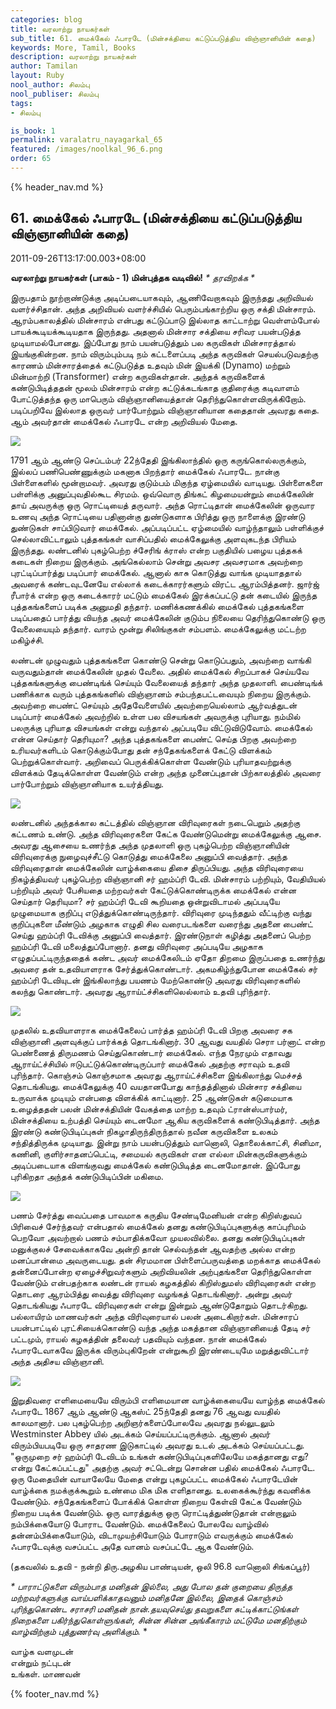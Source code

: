 ```yaml
---
categories: blog
title: வரலாற்று நாயகர்கள்
sub_title: 61. மைக்கேல் ஃபாரடே (மின்சக்தியை கட்டுப்படுத்திய விஞ்ஞானியின் கதை)
keywords: More, Tamil, Books
description: வரலாற்று நாயகர்கள்
author: Tamilan
layout: Ruby
nool_author: சிலம்பு
nool_publiser: சிலம்பு
tags:
- சிலம்பு

is_book: 1
permalink: varalatru_nayagarkal_65
featured: /images/noolkal_96_6.png
order: 65
---
```

{% header_nav.md %}

## 61. மைக்கேல் ஃபாரடே (மின்சக்தியை கட்டுப்படுத்திய விஞ்ஞானியின் கதை)

2011-09-26T13:17:00.003+08:00

**வரலாற்று நாயகர்கள் (பாகம் - 1) மின்புத்தக வடிவில்!** _* தரவிறக்க *_

இருபதாம் நூற்றாண்டுக்கு அடிப்படையாகவும், ஆணிவேறாகவும் இருந்தது அறிவியல் வளர்ச்சிதான். அந்த அறிவியல் வளர்ச்சியில் பெரும்பங்காற்றிய ஒரு சக்தி மின்சாரம். ஆரம்பகாலத்தில் மின்சாரம் என்பது கட்டுப்பாடு இல்லாத காட்டாற்று வெள்ளம்போல் பாயக்கூடியக்கூடியதாக இருந்தது. அதனால் மின்சார சக்தியை சரிவர பயன்படுத்த முடியாமல்போனது. இப்போது நாம் பயன்படுத்தும் பல கருவிகள் மின்சாரத்தால் இயங்குகின்றன. நாம் விரும்பும்படி நம் கட்டளைப்படி அந்த கருவிகள் செயல்படுவதற்கு காரணம் மின்சாரத்தைக் கட்டுபடுத்த உதவும் மின் இயக்கி (Dynamo) மற்றும் மின்மாற்றி (Transformer) என்ற கருவிகள்தான். அந்தக் கருவிகளைக் கண்டுபிடித்ததன் மூலம் மின்சாரம் என்ற கட்டுக்கடங்காத குதிரைக்கு கடிவாளம் போட்டுத்தந்த ஒரு மாபெரும் விஞ்ஞானியைத்தான் தெரிந்துகொள்ளவிருக்கிறோம். படிப்பறிவே இல்லாத ஒருவர் பார்போற்றும் விஞ்ஞானியான கதைதான் அவரது கதை. ஆம் அவர்தான் மைக்கேல் ஃபாரடே என்ற அறிவியல் மேதை.

![](http://4.bp.blogspot.com/-jM04FyIFJv0/Tn-5GRmW0BI/AAAAAAAAA4c/c2qISovHMTM/s320/michaelfaraday.jpg)

1791 ஆம் ஆண்டு செப்டம்பர் 22ந்தேதி இங்கிலாந்தில் ஒரு கருங்கொல்லருக்கும், இல்லப் பணிபெண்ணுக்கும் மகனாக பிறந்தார் மைக்கேல் ஃபாரடே. நான்கு பிள்ளைகளில் மூன்றாமவர். அவரது குடும்பம் மிகுந்த ஏழ்மையில் வாடியது. பிள்ளைகளை பள்ளிக்கு அனுப்புவதில்கூட சிரமம். ஒவ்வொரு திங்கட் கிழமையன்றும் மைக்கேலின் தாய் அவருக்கு ஒரு ரொட்டியைத் தருவார். அந்த ரொட்டிதான் மைக்கேலின் ஒருவார உணவு அந்த ரொட்டியை பதினான்கு துண்டுகளாக பிரித்து ஒரு நாளைக்கு இரண்டு துண்டுகள் சாப்பிடுவார் மைக்கேல். அப்படிப்பட்ட ஏழ்மையில் வாழ்ந்தாலும் பள்ளிக்குச் செல்லாவிட்டாலும் புத்தகங்கள் வாசிப்பதில் மைக்கேலுக்கு அளவுகடந்த பிரியம் இருந்தது. லண்டனில் புகழ்பெற்ற ச்சேரிங் க்ராஸ் என்ற பகுதியில் பழைய புத்தகக் கடைகள் நிறைய இருக்கும். அங்கெல்லாம் சென்று அவசர அவசரமாக அவற்றை புரட்டிப்பார்த்து படிப்பார் மைக்கேல். ஆனால் காசு கொடுத்து வாங்க முடியாததால் அவரைக் கண்டவுடனேயே எல்லாக் கடைக்காரர்களும் விரட்ட ஆரம்பித்தனர். ஜார்ஜ் ரீபார்க் என்ற ஒரு கடைக்காரர் மட்டும் மைக்கேல் இரக்கப்பட்டு தன் கடையில் இருந்த புத்தகங்களைப் படிக்க அனுமதி தந்தார். மணிக்கணக்கில் மைக்கேல் புத்தகங்களை படிப்பதைப் பார்த்து வியந்த அவர் மைக்கேலின் குடும்ப நிலையை தெரிந்துகொண்டு ஒரு வேலையையும் தந்தார். வாரம் மூன்று சிலிங்குகள் சம்பளம். மைக்கேலுக்கு மட்டற்ற மகிழ்ச்சி.

லண்டன் முழுவதும் புத்தகங்களை கொண்டு சென்று கொடுப்பதும், அவற்றை வாங்கி வருவதும்தான் மைக்கேலின் முதல் வேலை. அதில் மைக்கேல் சிறப்பாகச் செய்யவே புத்தகங்களுக்கு பைண்டிங்க் செய்யும் வேலையைத் தந்தார் அந்த முதலாளி. பைண்டிங்க் பணிக்காக வரும் புத்தகங்களில் விஞ்ஞானம் சம்பந்தபட்டவையும் நிறைய இருக்கும். அவற்றை பைண்ட் செய்யும் அதேவேளையில் அவற்றையெல்லாம் ஆர்வத்துடன் படிப்பார் மைக்கேல் அவற்றில் உள்ள பல விசயங்கள் அவருக்கு புரியாது. நம்மில் பலருக்கு புரியாத விசயங்கள் என்று வந்தால் அப்படியே விட்டுவிடுவோம். மைக்கேல் என்ன செய்தார் தெரியுமா? அந்த புத்தகங்களை பைண்ட் செய்த பிறகு அவற்றை உரியவர்களிடம் கொடுக்கும்போது தன் சந்தேகங்களைக் கேட்டு விளக்கம் பெற்றுக்கொள்வார். அறிவைப் பெருக்கிக்கொள்ள வேண்டும் புரியாதவற்றுக்கு விளக்கம் தேடிக்கொள்ள வேண்டும் என்ற அந்த முனைப்புதான் பிற்காலத்தில் அவரை பார்போற்றும் விஞ்ஞானியாக உயர்த்தியது.

![](http://3.bp.blogspot.com/-K6PWUOmh96k/Tn-5qxcDlFI/AAAAAAAAA4g/x4z4b5V8Fog/s320/OipG1206242709.jpg)

லண்டனில் அந்தக்கால கட்டத்தில் விஞ்ஞான விரிவுரைகள் நடைபெறும் அதற்கு கட்டணம் உண்டு. அந்த விரிவுரைகளை கேட்க வேண்டுமென்று மைக்கேலுக்கு ஆசை. அவரது ஆசையை உணர்ந்த அந்த முதலாளி ஒரு புகழ்பெற்ற விஞ்ஞானியின் விரிவுரைக்கு நுழைவுச்சீட்டு கொடுத்து மைக்கேலை அனுப்பி வைத்தார். அந்த விரிவுரைதான் மைக்கேலின் வாழ்க்கையை திசை திருப்பியது. அந்த விரிவுரையை நிகழ்த்தியவர் புகழ்பெற்ற விஞ்ஞானி சர் ஹம்ப்ரி டேவி. மின்சாரம் பற்றியும், வேதியியல் பற்றியும் அவர் பேசியதை மற்றவர்கள் கேட்டுக்கொண்டிருக்க மைக்கேல் என்ன செய்தார் தெரியுமா? சர் ஹம்ப்ரி டேவி கூறியதை ஒன்றுவிடாமல் அப்படியே முழுமையாக குறிப்பு எடுத்துக்கொண்டிருந்தார். விரிவுரை முடிந்ததும் வீட்டிற்கு வந்து குறிப்புகளை மீண்டும் அழகாக எழுதி சில வரைபடங்களை வரைந்து அதனை பைண்ட் செய்து ஹம்ப்ரி டேவிக்கு அனுப்பி வைத்தார். இரண்டுநாள் கழித்து அதனைப் பெற்ற ஹம்ப்ரி டேவி மலைத்துப்போனார். தனது விரிவுரை அப்படியே அழகாக எழுதப்பட்டிருந்ததைக் கண்ட அவர் மைக்கேலிடம் ஏதோ திறமை இருப்பதை உணர்ந்து அவரை தன் உதவியாளராக சேர்த்துக்கொண்டார். அகமகிழ்ந்துபோன மைக்கேல் சர் ஹம்ப்ரி டேவியுடன் இங்கிலாந்து பயணம் மேற்கொண்டு அவரது விரிவுரைகளில் கலந்து கொண்டார். அவரது ஆராய்ட்ச்சிகளிலெல்லாம் உதவி புரிந்தார்.

![](http://4.bp.blogspot.com/-4X9VrkYTI_c/Tn-6qZtOpeI/AAAAAAAAA4s/Lon0MK08J78/s320/What-Did-Michael-Faraday-Invent.jpg)

முதலில் உதவியாளராக மைக்கேலைப் பார்த்த ஹம்ப்ரி டேவி பிறகு அவரை சக விஞ்ஞானி அளவுக்குப் பார்க்கத் தொடங்கினார். 30 ஆவது வயதில் செரா பர்னாட் என்ற பெண்ணைத் திருமணம் செய்துகொண்டார் மைக்கேல். எந்த நேரமும் எதாவது ஆராய்ட்ச்சியில் ஈடுபட்டுக்கொண்டிருப்பார் மைக்கேல் அதற்கு சராவும் உதவி புரிந்தார். கொஞ்சம் கொஞ்சமாக அவரது ஆராய்ட்ச்சிகளை இங்கிலாந்து மெச்சத் தொடங்கியது. மைக்கேலுக்கு 40 வயதானபோது காந்தத்தினால் மின்சார சக்தியை உருவாக்க முடியும் என்பதை விளக்கிக் காட்டினார். 25 ஆண்டுகள் கடுமையாக உழைத்ததன் பலன் மின்சக்தியின் வேகத்தை மாற்ற உதவும் ட்ரான்ஸ்பார்மர், மின்சக்தியை உற்பத்தி செய்யும் டைனமோ ஆகிய கருவிகளைக் கண்டுபிடித்தார். அந்த இரண்டு கண்டுபிடிப்புகள் நிகழாதிருந்திருந்தால் நவீன கருவிகளை உலகம் சந்தித்திருக்க முடியாது. இன்று நாம் பயன்படுத்தும் வானொலி, தொலைக்காட்சி, சினிமா, கணினி, குளிர்சாதனப்பெட்டி, சமையல் கருவிகள் என எல்லா மின்கருவிகளுக்கும் அடிப்படையாக விளங்குவது மைக்கேல் கண்டுபிடித்த டைனமோதான். இப்போது புரிகிறதா அந்தக் கண்டுபிடிப்பின் மகிமை.

![](http://3.bp.blogspot.com/-Azv3I4U080Q/Tn-6F1zGkVI/AAAAAAAAA4k/vqbk0rOvC9g/s320/faraday1.gif)

பணம் சேர்த்து வைப்பதை பாவமாக கருதிய சேண்டிமேனியன் என்ற கிறிஸ்துவப் பிரிவைச் சேர்ந்தவர் என்பதால் மைக்கேல் தனது கண்டுபிடிப்புகளுக்கு காப்புரிமம் பெறவோ அவற்றால் பணம் சம்பாதிக்கவோ முயலவில்லை. தனது கண்டுபிடிப்புகள் மனுக்குலச் சேவைக்காகவே அன்றி தான் செல்வந்தன் ஆவதற்கு அல்ல என்ற மனப்பான்மை அவருடையது. தன் சிரமமான பிள்ளைப்பருவத்தை மறக்காத மைக்கேல் தன்னைப்போன்ற ஏழைச்சிறுவர்களும் அறிவியலின் அற்புதங்களை தெரிந்துகொள்ள வேண்டும் என்பதற்காக லண்டன் ராயல் கழகத்தில் கிறிஸ்துமஸ் விரிவுரைகள் என்ற தொடரை ஆரம்பித்து வைத்து விரிவுரை வழங்கத் தொடங்கினார். அன்று அவர் தொடங்கியது ஃபாரடே விரிவுரைகள் என்று இன்றும் ஆண்டுதோறும் தொடர்கிறது. பல்லாயிரம் மாணவர்கள் அந்த விரிவுரையால் பலன் அடைகிறார்கள். மின்சாரப் பயன்பாட்டில் புரட்சியைக்கொண்டு வந்த அந்த மகத்தான விஞ்ஞானியைத் தேடி சர் பட்டமும், ராயல் கழகத்தின் தலைவர் பதவியும் வந்தன. நான் மைக்கேல் ஃபாரடேவாகவே இருக்க விரும்புகிறேன் என்றுகூறி இரண்டையுமே மறுத்துவிட்டார் அந்த அதிசய விஞ்ஞானி.

![](http://4.bp.blogspot.com/-KBr3b27qvAo/Tn-6WOAfW7I/AAAAAAAAA4o/Z9bY_k5q3cg/s320/2668093_COM_faraday_michael_christmas_lecture_detail.jpg)

இறுதிவரை எளிமையையே விரும்பி எளிமையான வாழ்க்கையையே வாழ்ந்த மைக்கேல் ஃபாரடே 1867 ஆம் ஆண்டு ஆகஸ்ட் 25ந்தேதி தனது 76 ஆவது வயதில் காலமானார். பல புகழ்பெற்ற அறிஞர்களைப்போலவே அவரது நல்லுடலும் Westminster Abbey யில் அடக்கம் செய்யப்பட்டிருக்கும். ஆனால் அவர் விரும்பியபடியே ஒரு சாதரண இடுகாட்டில் அவரது உடல் அடக்கம் செய்யப்பட்டது. "ஒருமுறை சர் ஹம்ப்ரி டேவிடம் உங்கள் கண்டுபிடிப்புகளிலேயே மகத்தானது எது? என்று கேட்கப்பட்டது" அதற்கு அவர் சட்டென்று சொன்ன பதில் மைக்கேல் ஃபாரடே. ஒரு மேதையின் வாயாலேயே மேதை என்று புகழப்பட்ட மைக்கேல் ஃபாரடேயின் வாழ்க்கை நமக்குக்கூறும் உண்மை மிக மிக எளிதானது. உலகைக்கூர்ந்து கவனிக்க வேண்டும். சந்தேகங்களைப் போக்கிக் கொள்ள நிறைய கேள்வி கேட்க வேண்டும் நிறைய படிக்க வேண்டும். ஒரு வாரத்துக்கு ஒரு ரொட்டித்துண்டுதான் என்றாலும் நம்பிக்கையோடு போராட வேண்டும். மைக்கேலைப் போலவே வாழ்வில் தன்னம்பிக்கையோடும், விடாமுயற்சியோடும் போராடும் எவருக்கும் மைக்கேல் ஃபாரடேவுக்கு வசப்பட்ட அதே வானம் வசப்பட்டே ஆக வேண்டும்.

(தகவலில் உதவி - நன்றி திரு.அழகிய பாண்டியன், ஒலி 96.8 வானொலி சிங்கப்பூர்)

_* _பாராட்டுகளை விரும்பாத மனிதன் இல்லை, அது போல தன் குறையை திருத்த மற்றவர்களுக்கு வாய்பளிக்காதவனும் மனிதனே இல்லை, இதைக் கொஞ்சம் புரிந்துகொண்ட சராசரி மனிதன் நான்.தயவுசெய்து தவறுகளை சுட்டிக்காட்டுங்கள் நிறைகளை பகிர்ந்துகொள்ளுங்கள், சின்ன சின்ன அங்கீகாரம் மட்டுமே மனதிற்கும் வாழ்விற்கும் புத்துணர்வு அளிக்கும்.__ *

வாழ்க வளமுடன்  
என்றும் நட்புடன்  
உங்கள். மாணவன்

{% footer_nav.md %}